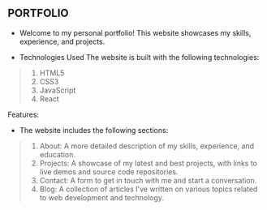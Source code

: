 ## PORTFOLIO
- Welcome to my personal portfolio! This website showcases my skills, experience, and projects.

- Technologies Used
The website is built with the following technologies:

> 1. HTML5
> 2. CSS3
> 3. JavaScript
> 4. React

Features:
- The website includes the following sections:

> 1. About: A more detailed description of my skills, experience, and education.
> 2. Projects: A showcase of my latest and best projects, with links to live demos and source code repositories.
> 3. Contact: A form to get in touch with me and start a conversation.
> 4. Blog: A collection of articles I've written on various topics related to web development and technology.
